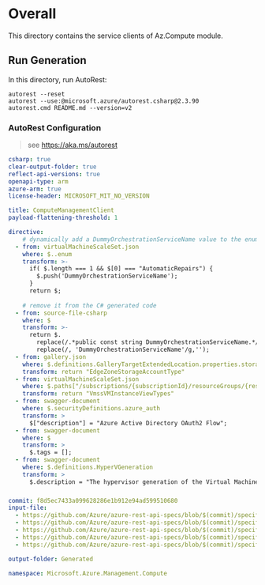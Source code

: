 # Overall
This directory contains the service clients of Az.Compute module.

## Run Generation
In this directory, run AutoRest:
```
autorest --reset
autorest --use:@microsoft.azure/autorest.csharp@2.3.90
autorest.cmd README.md --version=v2
```

### AutoRest Configuration
> see https://aka.ms/autorest

``` yaml
csharp: true
clear-output-folder: true
reflect-api-versions: true
openapi-type: arm
azure-arm: true
license-header: MICROSOFT_MIT_NO_VERSION

title: ComputeManagementClient
payload-flattening-threshold: 1

directive:
    # dynamically add a DummyOrchestrationServiceName value to the enum 
  - from: virtualMachineScaleSet.json
    where: $..enum
    transform: >-
      if( $.length === 1 && $[0] === "AutomaticRepairs") { 
        $.push('DummyOrchestrationServiceName');
      }
      return $;
    
    # remove it from the C# generated code
  - from: source-file-csharp
    where: $ 
    transform: >-
      return $.
        replace(/.*public const string DummyOrchestrationServiceName.*/g,'').
        replace(/, 'DummyOrchestrationServiceName'/g,'');
  - from: gallery.json
    where: $.definitions.GalleryTargetExtendedLocation.properties.storageAccountType["x-ms-enum"].name
    transform: return "EdgeZoneStorageAccountType"
  - from: virtualMachineScaleSet.json
    where: $.paths["/subscriptions/{subscriptionId}/resourceGroups/{resourceGroupName}/providers/Microsoft.Compute/virtualMachineScaleSets/{vmScaleSetName}/virtualMachines/{instanceId}"].get.parameters[?(@.name === "$expand")]["x-ms-enum"].name
    transform: return "VmssVMInstanceViewTypes"
  - from: swagger-document
    where: $.securityDefinitions.azure_auth
    transform: >
      $["description"] = "Azure Active Directory OAuth2 Flow";
  - from: swagger-document
    where: $
    transform: >
      $.tags = [];
  - from: swagger-document
    where: $.definitions.HyperVGeneration
    transform: >
      $.description = "The hypervisor generation of the Virtual Machine. [V1, V2]"
```
<!--
  - from: swagger-document
    where: $.definitions
    transform: >
      for (const definitionName in $) {
        const definition = $[definitionName];
        if (definition.description && typeof definition.description === 'object' && definition.description[0]) {
          definition.description = definition.description[0];
        }
      }
      return $;
-->
###
``` yaml
commit: f8d5ec7433a099628286e1b912e94ad599510680
input-file: 
  - https://github.com/Azure/azure-rest-api-specs/blob/$(commit)/specification/compute/resource-manager/Microsoft.Compute/ComputeRP/stable/2024-11-01/ComputeRP.json
  - https://github.com/Azure/azure-rest-api-specs/blob/$(commit)/specification/compute/resource-manager/Microsoft.Compute/DiskRP/stable/2024-03-02/DiskRP.json
  - https://github.com/Azure/azure-rest-api-specs/blob/$(commit)/specification/compute/resource-manager/Microsoft.Compute/Skus/stable/2021-07-01/skus.json
  - https://github.com/Azure/azure-rest-api-specs/blob/$(commit)/specification/compute/resource-manager/Microsoft.Compute/GalleryRP/stable/2024-03-03/GalleryRP.json
  - https://github.com/Azure/azure-rest-api-specs/blob/$(commit)/specification/compute/resource-manager/Microsoft.Compute/CloudserviceRP/stable/2022-09-04/cloudService.json

output-folder: Generated

namespace: Microsoft.Azure.Management.Compute
```